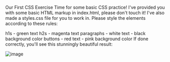 Our First CSS Exercise
Time for some basic CSS practice! I've provided you with some basic HTML markup in index.html, please don't touch it!  I've also made a styles.css file for you to work in.  Please style the elements according to these rules:

h1s
     - green text
h2s
     - magenta text
paragraphs
    - white text
    - black background color
buttons
    - red text
    - pink background color
If done correctly, you'll see this stunningly beautiful result:

![image](https://github.com/RFHertel/Web-Dev-Bootcamp/assets/74387792/94183b81-af23-42f9-83e7-e875528a6f25)
